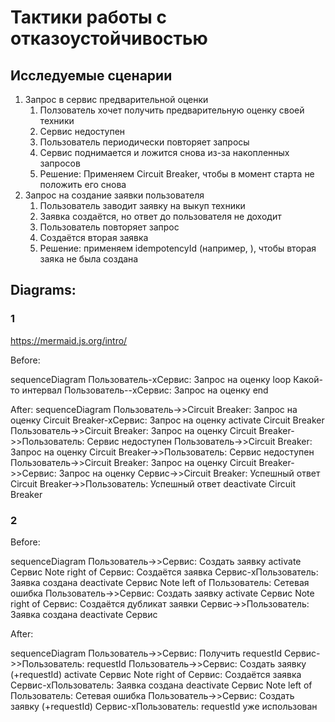 # Тактики работы с отказоустойчивостью

## Исследуемые сценарии

1. Запрос в сервис предварительной оценки
   1. Ползователь хочет получить предварительную оценку своей техники
   2. Сервис недоступен
   3. Пользователь периодически повторяет запросы
   4. Сервис поднимается и ложится снова из-за накопленных запросов
   5. Решение: Применяем Circuit Breaker, чтобы в момент старта не положить его снова
2. Запрос на создание заявки пользователя
   1. Пользователь заводит заявку на выкуп техники
   2. Заявка создаётся, но ответ до пользователя не доходит
   3. Пользователь повторяет запрос
   4. Создаётся вторая заявка
   5. Решение: применяем idempotencyId (например, ), чтобы вторая заяка не была создана


## Diagrams:
### 1

https://mermaid.js.org/intro/

Before:

sequenceDiagram
    Пользователь-xСервис: Запрос на оценку
    loop Какой-то интервал
        Пользователь--xСервис: Запрос на оценку
    end

After:
sequenceDiagram
    Пользователь->>Circuit Breaker: Запрос на оценку
    Circuit Breaker-xСервис: Запрос на оценку
    activate Circuit Breaker
    Пользователь->>Circuit Breaker: Запрос на оценку
    Circuit Breaker->>Пользователь: Сервис недоступен
    Пользователь->>Circuit Breaker: Запрос на оценку
    Circuit Breaker->>Пользователь: Сервис недоступен
    Пользователь->>Circuit Breaker: Запрос на оценку
    Circuit Breaker->>Сервис: Запрос на оценку
    Сервис->>Circuit Breaker: Успешный ответ
    Circuit Breaker->>Пользователь: Успешный ответ
    deactivate Circuit Breaker

### 2

Before:

sequenceDiagram
    Пользователь->>Сервис: Создать заявку
    activate Сервис
    Note right of Сервис: Создаётся заявка
    Сервис-xПользователь: Заявка создана
    deactivate Сервис
    Note left of Пользователь: Сетевая ошибка
    Пользователь->>Сервис: Создать заявку
    activate Сервис
    Note right of Сервис: Создаётся дубликат заявки
    Сервис->>Пользователь: Заявка создана
    deactivate Сервис


After:

sequenceDiagram
    Пользователь->>Сервис: Получить requestId
    Сервис->>Пользователь: requestId
    Пользователь->>Сервис: Создать заявку (+requestId)
    activate Сервис
    Note right of Сервис: Создаётся заявка
    Сервис-xПользователь: Заявка создана
    deactivate Сервис
    Note left of Пользователь: Сетевая ошибка
    Пользователь->>Сервис: Создать заявку (+requestId)
    Сервис-xПользователь: requestId уже использован
